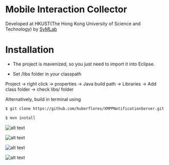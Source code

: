 Mobile Interaction Collector
==========================

Developed at HKUST(The Hong Kong University of Science and Technology) by [SyMLab](http://symlab.ust.hk/index.html)

Installation
=============

- The project is mavenized, so you just need to import it into Eclipse.

- Set /libs folder in your classpath

Project -> right click -> properties -> Java build path -> Libraries -> Add class folder -> check libs/ folder

Alternatively, build in terminal using


```xml
$ git clone https://github.com/huberflores/XMPPNotificationServer.git
````

```xml
$ mvn install
````


![alt text](https://raw.github.com/huberflores/MobileInteractionCollector/master/Screenshots/flow1.png "1-2")

![alt text](https://raw.github.com/huberflores/MobileInteractionCollector/master/Screenshots/flow2.png "3-4")

![alt text](https://raw.github.com/huberflores/MobileInteractionCollector/master/Screenshots/flow3.png "5-6")

![alt text](https://raw.github.com/huberflores/MobileInteractionCollector/master/Screenshots/flow4.png "7-8")


